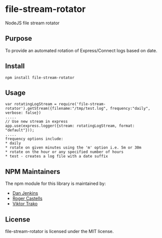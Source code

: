 file-stream-rotator
===================

NodeJS file stream rotator

## Purpose

To provide an automated rotation of Express/Connect logs based on date.

## Install

```
npm install file-stream-rotator
```

## Usage

    var rotatingLogStream = require('file-stream-rotator').getStream({filename:"/tmp/test.log", frequency:"daily", verbose: false})
    .....
    // Use new stream in express
    app.use(express.logger({stream: rotatingLogStream, format: "default"}));
    .....
    frequency options include:
    * daily
    * rotate on given minutes using the 'm' option i.e. 5m or 30m
    * rotate on the hour or any specified number of hours
    * test - creates a log file with a date suffix

## NPM Maintainers

The npm module for this library is maintained by:

* [Dan Jenkins](http://github.com/danjenkins)
* [Roger Castells](http://github.com/rogerc)
* [Viktor Trako](http://github.com/viktort)

## License

file-stream-rotator is licensed under the MIT license.